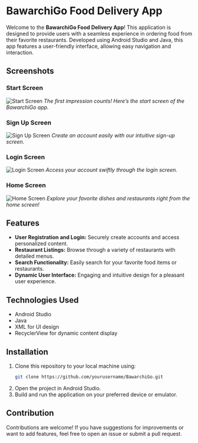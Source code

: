 # BawarchiGo Food Delivery App

Welcome to the **BawarchiGo Food Delivery App**! This application is designed to provide users with a seamless experience in ordering food from their favorite restaurants. Developed using Android Studio and Java, this app features a user-friendly interface, allowing easy navigation and interaction.

## Screenshots

### Start Screen
![Start Screen](https://github.com/user-attachments/assets/1e70b095-51ff-4a47-8fd1-727e0d1daf8d)
*The first impression counts! Here’s the start screen of the BawarchiGo app.*

### Sign Up Screen
![Sign Up Screen](https://github.com/user-attachments/assets/4918be68-7445-4b92-8e56-cda2642255ad)
*Create an account easily with our intuitive sign-up screen.*

### Login Screen
![Login Screen](https://github.com/user-attachments/assets/54601338-0d90-4846-8353-597ceeb5e2d2)
*Access your account swiftly through the login screen.*

### Home Screen
![Home Screen](https://github.com/user-attachments/assets/50d7835f-a479-4010-b438-6c01c075bfe9)
*Explore your favorite dishes and restaurants right from the home screen!*

## Features

- **User Registration and Login:** Securely create accounts and access personalized content.
- **Restaurant Listings:** Browse through a variety of restaurants with detailed menus.
- **Search Functionality:** Easily search for your favorite food items or restaurants.
- **Dynamic User Interface:** Engaging and intuitive design for a pleasant user experience.
  
## Technologies Used

- Android Studio
- Java
- XML for UI design
- RecyclerView for dynamic content display

## Installation

1. Clone this repository to your local machine using:
   ```bash
   git clone https://github.com/yourusername/BawarchiGo.git
   ```
2. Open the project in Android Studio.
3. Build and run the application on your preferred device or emulator.

## Contribution

Contributions are welcome! If you have suggestions for improvements or want to add features, feel free to open an issue or submit a pull request.
